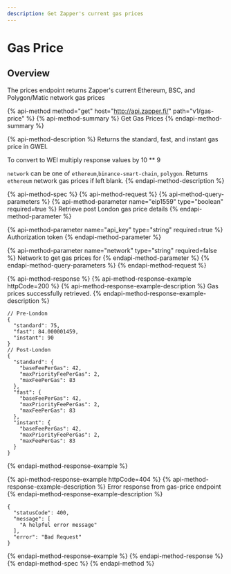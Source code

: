 ```yaml
---
description: Get Zapper's current gas prices
---
```


# Gas Price

## Overview

The prices endpoint returns Zapper's current Ethereum, BSC, and Polygon/Matic network gas prices

{% api-method method="get" host="http://api.zapper.fi/" path="v1/gas-price" %}
{% api-method-summary %}
Get Gas Prices
{% endapi-method-summary %}

{% api-method-description %}
Returns the standard, fast, and instant gas price in GWEI.   
  
To convert to WEI multiply response values by 10 \*\* 9  
  
`network` can be one of `ethereum`,`binance-smart-chain`, `polygon`. Returns `ethereum` network gas prices if left blank.
{% endapi-method-description %}

{% api-method-spec %}
{% api-method-request %}
{% api-method-query-parameters %}
{% api-method-parameter name="eip1559" type="boolean" required=true %}
Retrieve post London gas price details
{% endapi-method-parameter %}

{% api-method-parameter name="api\_key" type="string" required=true %}
Authorization token
{% endapi-method-parameter %}

{% api-method-parameter name="network" type="string" required=false %}
Network to get gas prices for
{% endapi-method-parameter %}
{% endapi-method-query-parameters %}
{% endapi-method-request %}

{% api-method-response %}
{% api-method-response-example httpCode=200 %}
{% api-method-response-example-description %}
Gas prices successfully retrieved.
{% endapi-method-response-example-description %}

```
// Pre-London
{
  "standard": 75,
  "fast": 84.000001459,
  "instant": 90
}
// Post-London
{
  "standard": {
    "baseFeePerGas": 42,
    "maxPriorityFeePerGas": 2,
    "maxFeePerGas": 83
  },
  "fast": {
    "baseFeePerGas": 42,
    "maxPriorityFeePerGas": 2,
    "maxFeePerGas": 83
  },
  "instant": {
    "baseFeePerGas": 42,
    "maxPriorityFeePerGas": 2,
    "maxFeePerGas": 83
  }
}
```
{% endapi-method-response-example %}

{% api-method-response-example httpCode=404 %}
{% api-method-response-example-description %}
Error response from gas-price endpoint
{% endapi-method-response-example-description %}

```
{
  "statusCode": 400,
  "message": [
    "A helpful error message"
  ],
  "error": "Bad Request"
}
```
{% endapi-method-response-example %}
{% endapi-method-response %}
{% endapi-method-spec %}
{% endapi-method %}



